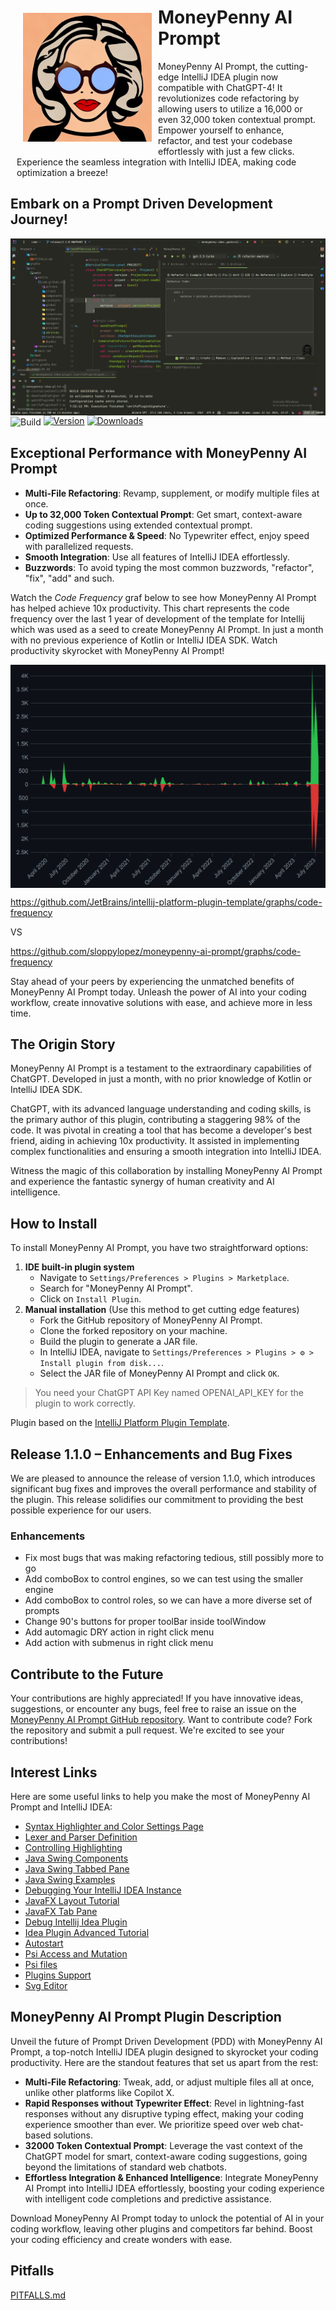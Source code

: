 <div>
  <div style="margin: 10px;">
    <img style="margin: 10px;" src="src/main/resources/images/moneypenny4.jpg" alt="Prompt" height="206px" width="206px" align="left">
    <h1>MoneyPenny AI Prompt</h1>
  </div>
    <p style="margin: 10px;">
        MoneyPenny AI Prompt, the cutting-edge IntelliJ IDEA plugin now compatible with ChatGPT-4! It revolutionizes code refactoring by allowing users to utilize a 16,000 or even 32,000 token contextual prompt. Empower yourself to enhance, refactor, and test your codebase effortlessly with just a few clicks. Experience the seamless integration with IntelliJ IDEA, making code optimization a breeze!
    </p>
</div>

## Embark on a Prompt Driven Development Journey!

<img src="src/main/resources/images/prompt-pic-1.png" alt="Prompt" align="center">
<br>
<img src="https://github.com/sloppylopez/moneypenny-idea-plugin/workflows/Build/badge.svg" alt="Build" align="center">
<a href="https://plugins.jetbrains.com/plugin/22252-moneypenny-ai"><img src="https://img.shields.io/jetbrains/plugin/v/22252-moneypenny-ai.svg" alt="Version"></a>
<a href="https://plugins.jetbrains.com/plugin/22252-moneypenny-ai"><img src="https://img.shields.io/jetbrains/plugin/d/22252-moneypenny-ai.svg" alt="Downloads"></a>

## Exceptional Performance with MoneyPenny AI Prompt

- **Multi-File Refactoring**: Revamp, supplement, or modify multiple files at once.
- **Up to 32,000 Token Contextual Prompt**: Get smart, context-aware coding suggestions using extended contextual
  prompt.
- **Optimized Performance & Speed**: No Typewriter effect, enjoy speed with parallelized requests.
- **Smooth Integration**: Use all features of IntelliJ IDEA effortlessly.
- **Buzzwords**: To avoid typing the most common buzzwords, "refactor", "fix", "add" and such.

Watch the *Code Frequency* graf below to see how MoneyPenny AI Prompt has helped achieve
10x productivity. This chart represents the code frequency over the last 1 year of development of the template
for Intellij which was used as a seed to create MoneyPenny AI Prompt. In just a month with no previous
experience of Kotlin or IntelliJ IDEA SDK.
Watch productivity skyrocket with MoneyPenny AI Prompt!

<img src="src/main/resources/images/productivity_chart.png" alt="Code Frequency" align="center">

https://github.com/JetBrains/intellij-platform-plugin-template/graphs/code-frequency

VS

https://github.com/sloppylopez/moneypenny-ai-prompt/graphs/code-frequency

Stay ahead of your peers by experiencing the unmatched benefits of MoneyPenny AI Prompt today. Unleash the power of AI
into your coding workflow, create innovative solutions with ease, and achieve more in less time.

## The Origin Story

MoneyPenny AI Prompt is a testament to the extraordinary capabilities of ChatGPT. Developed in just a month, with no
prior knowledge of Kotlin or IntelliJ IDEA SDK.

ChatGPT, with its advanced language understanding and coding skills, is the primary author of this plugin, contributing
a staggering 98% of the code. It was pivotal in creating a tool that has become a developer's best friend, aiding in
achieving 10x productivity. It assisted in implementing complex functionalities and ensuring a smooth integration into
IntelliJ IDEA.

Witness the magic of this collaboration by installing MoneyPenny AI Prompt and experience the fantastic synergy of human
creativity and AI intelligence.

## How to Install

To install MoneyPenny AI Prompt, you have two straightforward options:

1. **IDE built-in plugin system**
    - Navigate to `Settings/Preferences > Plugins > Marketplace`.
    - Search for "MoneyPenny AI Prompt".
    - Click on `Install Plugin`.
2. **Manual installation** (Use this method to get cutting edge features)
    - Fork the GitHub repository of MoneyPenny AI Prompt.
    - Clone the forked repository on your machine.
    - Build the plugin to generate a JAR file.
    - In IntelliJ IDEA, navigate to `Settings/Preferences > Plugins > ⚙️ > Install plugin from disk...`.
    - Select the JAR file of MoneyPenny AI Prompt and click `OK`.

> You need your ChatGPT API Key named OPENAI_API_KEY for the plugin to work correctly.

Plugin based on
the [IntelliJ Platform Plugin Template](https://github.com/sloppylopez/moneypenny-idea-plugin/workflows/Build/badge.svg).

## Release 1.1.0 – Enhancements and Bug Fixes

We are pleased to announce the release of version 1.1.0, which introduces significant bug fixes and improves
the overall performance and stability of the plugin. This release solidifies our commitment to providing the best
possible experience for our users.

### Enhancements

* Fix most bugs that was making refactoring tedious, still possibly more to go
* Add comboBox to control engines, so we can test using the smaller engine
* Add comboBox to control roles, so we can have a more diverse set of prompts
* Change 90's buttons for proper toolBar inside toolWindow
* Add automagic DRY action in right click menu
* Add action with submenus in right click menu

## Contribute to the Future

Your contributions are highly appreciated! If you have innovative ideas, suggestions, or encounter any bugs, feel free
to raise an issue on
the [MoneyPenny AI Prompt GitHub repository](https://github.com/sloppylopez/moneypenny-idea-plugin). Want to contribute
code? Fork the repository and submit a pull request. We're excited to see your contributions!

<div>
<h2>Interest Links</h2>

  <p>Here are some useful links to help you make the most of MoneyPenny AI Prompt and IntelliJ IDEA:</p>

  <ul>
    <li><a href="https://plugins.jetbrains.com/docs/intellij/syntax-highlighter-and-color-settings-page.html#define-a-color-settings-page">Syntax Highlighter and Color Settings Page</a></li>
    <li><a href="https://plugins.jetbrains.com/docs/intellij/lexer-and-parser-definition.html#define-a-parser">Lexer and Parser Definition</a></li>
    <li><a href="https://plugins.jetbrains.com/docs/intellij/controlling-highlighting.html">Controlling Highlighting</a></li>
    <li><a href="https://web.mit.edu/6.005/www/sp14/psets/ps4/java-6-tutorial/components.html">Java Swing Components</a></li>
    <li><a href="https://docs.oracle.com/javase/tutorial/uiswing/components/tabbedpane.html">Java Swing Tabbed Pane</a></li>
    <li><a href="https://docs.oracle.com/javase/tutorial/uiswing/examples/components/index.html#TabbedPaneDemo">Java Swing Examples</a></li>
    <li><a href="https://medium.com/agorapulse-stories/how-to-debug-your-own-intellij-idea-instance-7d7df185a48d">Debugging Your IntelliJ IDEA Instance</a></li>
    <li><a href="https://docs.oracle.com/javase/8/javafx/layout-tutorial/index.html">JavaFX Layout Tutorial</a></li>
    <li><a href="https://openjfx.io/javadoc/14/javafx.controls/javafx/scene/control/TabPane.html">JavaFX Tab Pane</a></li>
    <li><a href="https://www.youtube.com/watch?v=WRE5VwsS1X4">Debug Intellij Idea Plugin</a></li>
    <li><a href="https://developerlife.com/2021/03/13/ij-idea-plugin-advanced/">Idea Plugin Advanced Tutorial</a></li>
    <li><a href="https://intellij-support.jetbrains.com/hc/en-us/community/posts/360002476840-How-to-auto-start-initialize-plugin-on-project-loaded-">Autostart</a></li>
    <li><a href="https://developerlife.com/2021/03/13/ij-idea-plugin-advanced/#psi-access-and-mutation">Psi Access and Mutation</a></li>
    <li><a href="https://plugins.jetbrains.com/docs/intellij/psi-files.html#how-do-i-get-a-psi-file">Psi files</a></li>
    <li><a href="https://plugins.jetbrains.com/docs/intellij/plugin-dependencies.html?from=jetbrains.org#bundled-and-other-plugins">Plugins Support</a></li>
    <li><a href="https://mediamodifier.com/svg-editor#">Svg Editor</a></li>
  </ul>
</div>

## MoneyPenny AI Prompt Plugin Description

<!-- Plugin description -->
Unveil the future of Prompt Driven Development (PDD) with MoneyPenny AI Prompt, a top-notch IntelliJ IDEA plugin
designed to skyrocket your coding productivity. Here are the standout features that set us apart from the rest:

- **Multi-File Refactoring**: Tweak, add, or adjust multiple files all at once, unlike other platforms like Copilot X.
- **Rapid Responses without Typewriter Effect**: Revel in lightning-fast responses without any disruptive typing effect,
  making your coding experience smoother than ever. We prioritize speed over web chat-based solutions.
- **32000 Token Contextual Prompt**: Leverage the vast context of the ChatGPT model for smart, context-aware coding
  suggestions, going beyond the limitations of standard web chatbots.
- **Effortless Integration & Enhanced Intelligence**: Integrate MoneyPenny AI Prompt into IntelliJ IDEA effortlessly,
  boosting your coding experience with intelligent code completions and predictive assistance.

Download MoneyPenny AI Prompt today to unlock the potential of AI in your coding workflow, leaving other plugins and
competitors far behind. Boost your coding efficiency and create wonders with ease.
<!-- Plugin description end -->

## Pitfalls

[PITFALLS.md](docs%2FPITFALLS.md)